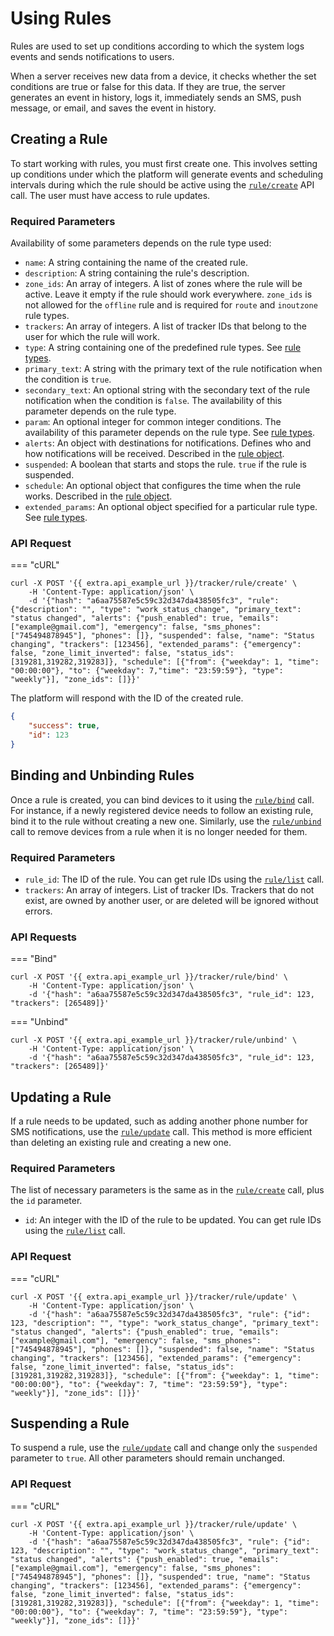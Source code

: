 # Using Rules

Rules are used to set up conditions according to which the system logs events and sends notifications to users.

When a server receives new data from a device, it checks whether the set conditions are true or false for this data. If they are true, the server generates an event in history, logs it, immediately sends an SMS, push message, or email, and saves the event in history.

## Creating a Rule

To start working with rules, you must first create one. This involves setting up conditions under which the platform will generate events and scheduling intervals during which the rule should be active using the [`rule/create`](../../resources/tracking/tracker/rules/rule.md#create) API call. The user must have access to rule updates.

### Required Parameters

Availability of some parameters depends on the rule type used:

* `name`: A string containing the name of the created rule.
* `description`: A string containing the rule's description.
* `zone_ids`: An array of integers. A list of zones where the rule will be active. Leave it empty if the rule should work everywhere. `zone_ids` is not allowed for the `offline` rule and is required for `route` and `inoutzone` rule types.
* `trackers`: An array of integers. A list of tracker IDs that belong to the user for which the rule will work.
* `type`: A string containing one of the predefined rule types. See [rule types](../../resources/tracking/tracker/rules/rule_types.md).
* `primary_text`: A string with the primary text of the rule notification when the condition is `true`.
* `secondary_text`: An optional string with the secondary text of the rule notification when the condition is `false`. The availability of this parameter depends on the rule type.
* `param`: An optional integer for common integer conditions. The availability of this parameter depends on the rule type. See [rule types](../../resources/tracking/tracker/rules/rule_types.md).
* `alerts`: An object with destinations for notifications. Defines who and how notifications will be received. Described in the [rule object](../../resources/tracking/tracker/rules/rule.md).
* `suspended`: A boolean that starts and stops the rule. `true` if the rule is suspended.
* `schedule`: An optional object that configures the time when the rule works. Described in the [rule object](../../resources/tracking/tracker/rules/rule.md).
* `extended_params`: An optional object specified for a particular rule type. See [rule types](../../resources/tracking/tracker/rules/rule_types.md).

### API Request

=== "cURL"

```shell
curl -X POST '{{ extra.api_example_url }}/tracker/rule/create' \
    -H 'Content-Type: application/json' \
    -d '{"hash": "a6aa75587e5c59c32d347da438505fc3", "rule": {"description": "", "type": "work_status_change", "primary_text": "status changed", "alerts": {"push_enabled": true, "emails": ["example@gmail.com"], "emergency": false, "sms_phones": ["745494878945"], "phones": []}, "suspended": false, "name": "Status changing", "trackers": [123456], "extended_params": {"emergency": false, "zone_limit_inverted": false, "status_ids": [319281,319282,319283]}, "schedule": [{"from": {"weekday": 1, "time": "00:00:00"}, "to": {"weekday": 7,"time": "23:59:59"}, "type": "weekly"}], "zone_ids": []}}'
```

The platform will respond with the ID of the created rule.

```json
{
    "success": true,
    "id": 123
}
```

## Binding and Unbinding Rules

Once a rule is created, you can bind devices to it using the [`rule/bind`](../../resources/tracking/tracker/rules/rule.md#bind) call. For instance, if a newly registered device needs to follow an existing rule, bind it to the rule without creating a new one. Similarly, use the [`rule/unbind`](../../resources/tracking/tracker/rules/rule.md#unbind) call to remove devices from a rule when it is no longer needed for them.

### Required Parameters

* `rule_id`: The ID of the rule. You can get rule IDs using the [`rule/list`](../../resources/tracking/tracker/rules/rule.md#list) call.
* `trackers`: An array of integers. List of tracker IDs. Trackers that do not exist, are owned by another user, or are deleted will be ignored without errors.

### API Requests

=== "Bind"

```shell
curl -X POST '{{ extra.api_example_url }}/tracker/rule/bind' \
    -H 'Content-Type: application/json' \
    -d '{"hash": "a6aa75587e5c59c32d347da438505fc3", "rule_id": 123, "trackers": [265489]}'
```

=== "Unbind"

```shell
curl -X POST '{{ extra.api_example_url }}/tracker/rule/unbind' \
    -H 'Content-Type: application/json' \
    -d '{"hash": "a6aa75587e5c59c32d347da438505fc3", "rule_id": 123, "trackers": [265489]}'
```

## Updating a Rule

If a rule needs to be updated, such as adding another phone number for SMS notifications, use the [`rule/update`](../../resources/tracking/tracker/rules/rule.md#update) call. This method is more efficient than deleting an existing rule and creating a new one.

### Required Parameters

The list of necessary parameters is the same as in the [`rule/create`](#create) call, plus the `id` parameter.

* `id`: An integer with the ID of the rule to be updated. You can get rule IDs using the [`rule/list`](../../resources/tracking/tracker/rules/rule.md#list) call.

### API Request

=== "cURL"

```shell
curl -X POST '{{ extra.api_example_url }}/tracker/rule/update' \
    -H 'Content-Type: application/json' \
    -d '{"hash": "a6aa75587e5c59c32d347da438505fc3", "rule": {"id": 123, "description": "", "type": "work_status_change", "primary_text": "status changed", "alerts": {"push_enabled": true, "emails": ["example@gmail.com"], "emergency": false, "sms_phones": ["745494878945"], "phones": []}, "suspended": false, "name": "Status changing", "trackers": [123456], "extended_params": {"emergency": false, "zone_limit_inverted": false, "status_ids": [319281,319282,319283]}, "schedule": [{"from": {"weekday": 1, "time": "00:00:00"}, "to": {"weekday": 7, "time": "23:59:59"}, "type": "weekly"}], "zone_ids": []}}'
```

## Suspending a Rule

To suspend a rule, use the [`rule/update`](../../resources/tracking/tracker/rules/rule.md#update) call and change only the `suspended` parameter to `true`. All other parameters should remain unchanged.

### API Request

=== "cURL"

```shell
curl -X POST '{{ extra.api_example_url }}/tracker/rule/update' \
    -H 'Content-Type: application/json' \
    -d '{"hash": "a6aa75587e5c59c32d347da438505fc3", "rule": {"id": 123, "description": "", "type": "work_status_change", "primary_text": "status changed", "alerts": {"push_enabled": true, "emails": ["example@gmail.com"], "emergency": false, "sms_phones": ["745494878945"], "phones": []}, "suspended": true, "name": "Status changing", "trackers": [123456], "extended_params": {"emergency": false, "zone_limit_inverted": false, "status_ids": [319281,319282,319283]}, "schedule": [{"from": {"weekday": 1, "time": "00:00:00"}, "to": {"weekday": 7, "time": "23:59:59"}, "type": "weekly"}], "zone_ids": []}}'
```